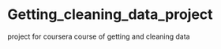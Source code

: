 Getting_cleaning_data_project
=============================

project for coursera course of getting and cleaning data
